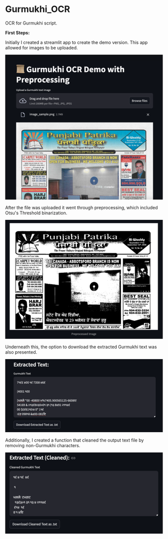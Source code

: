 # Gurmukhi_OCR
OCR for Gurmukhi script.


**First Steps:**

Initially I created a streamlit app to create the demo version. This app allowed for images to be uploaded.

![Gurmukhi OCR app screenshot_1](images/Screenshot_1.png)


After the file was uploaded it went through preprocessing, which included Otsu's Threshold binarization. 

![Gurmukhi OCR app screenshot_2](images/ss_2.png)


Underneath this, the option to download the extracted Gurmukhi text was also presented.

![Gurmukhi OCR app screenshot_3](images/ss_3.png)

Additionally, I created a function that cleaned the output text file by removing non-Gurmukhi characters.

![Gurmukhi OCR app screenshot_4](images/ss_4.png)

